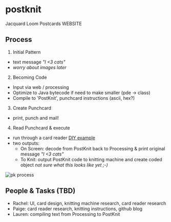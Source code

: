 postknit
========

Jacquard Loom Postcards WEBSITE


Process
-------

1. Initial Pattern
  * text message _"I <3 cats"_
  * *worry about images later*

2. Becoming Code
  * Input via web / processing
  * Optimize to Java bytecode if need to make smaller (pde -> class)
  * Compile to 'PostKnit', punchcard instructions (ascii, hex?)

3. Create Punchcard
  * print, punch and mail! 

4. Read Punchcard & execute
  * run through a card reader [DIY example](https://www.youtube.com/watch?v=6auO8djKRrM)
  * two outputs:
    * On Screen: decode from PostKnit back to Processing & print original message _"I <3 cats"_
    * To Knit: output PostKnit code to knitting machine and create coded object _not sure what this looks like yet ;-)_

![pk process](https://cloud.githubusercontent.com/assets/2982181/5350976/f7852c8a-7f1b-11e4-8124-f4fba4db3e2e.png)

People & Tasks (TBD)
------
* Rachel: UI, card design, knitting machine research, card reader research
* Paige: card reader research, knitting instructions, github blog
* Lauren: compiling text from Processing to PostKnit
